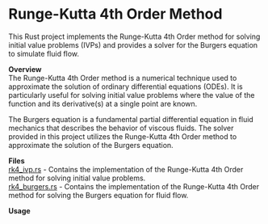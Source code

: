 # Runge-Kutta 4th Order Method

This Rust project implements the Runge-Kutta 4th Order method for solving initial value problems (IVPs) and provides a solver for the Burgers equation to simulate fluid flow. <br>

**Overview** <br>
The Runge-Kutta 4th Order method is a numerical technique used to approximate the solution of ordinary differential equations (ODEs). It is particularly useful for solving initial value problems where the value of the function and its derivative(s) at a single point are known.<br>

The Burgers equation is a fundamental partial differential equation in fluid mechanics that describes the behavior of viscous fluids. The solver provided in this project utilizes the Runge-Kutta 4th Order method to approximate the solution of the Burgers equation. <br>

**Files** <br>
[rk4_ivp.rs](https://github.com/abhinavtk/flaxandteal-exercise/blob/main/src/rk4_ivp.rs) - Contains the implementation of the Runge-Kutta 4th Order method for solving initial value problems.  <br>
[rk4_burgers.rs](https://github.com/abhinavtk/flaxandteal-exercise/blob/main/src/rk4_burgers.rs) - Contains the implementation of the Runge-Kutta 4th Order method for solving the Burgers equation for fluid flow. <br>

**Usage** <br>
